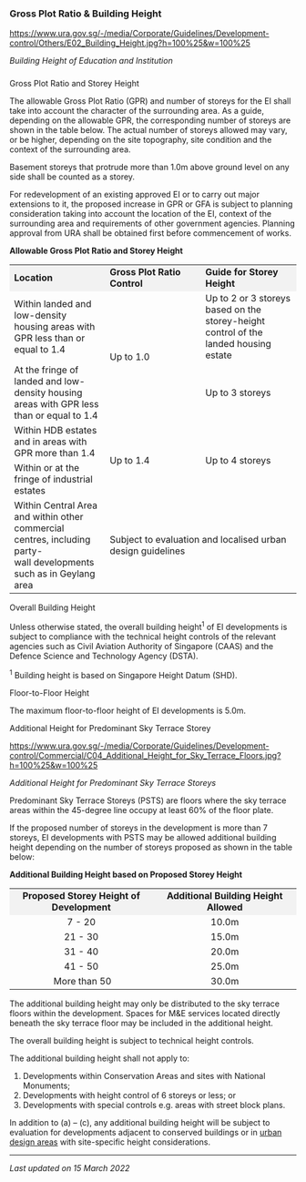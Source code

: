 ### Gross Plot Ratio & Building Height

<https://www.ura.gov.sg/-/media/Corporate/Guidelines/Development-control/Others/E02_Building_Height.jpg?h=100%25&w=100%25>

*Building Height of Education and Institution*

### 

<a href="#Storey-Height" class="collapsible collapsed"
data-toggle="collapse"></a>

Gross Plot Ratio and Storey Height

The allowable Gross Plot Ratio (GPR) and number of storeys for the EI
shall take into account the character of the surrounding area. As a
guide, depending on the allowable GPR, the corresponding number of
storeys are shown in the table below. The actual number of storeys
allowed may vary, or be higher, depending on the site topography, site
condition and the context of the surrounding area. 

Basement storeys that protrude more than 1.0m above ground level on any
side shall be counted as a storey.

For redevelopment of an existing approved EI or to carry out major
extensions to it, the proposed increase in GPR or GFA is subject to
planning consideration taking into account the location of the EI,
context of the surrounding area and requirements of other government
agencies. Planning approval from URA shall be obtained first before
commencement of works.

**Allowable Gross Plot Ratio and Storey Height**

<table>
<colgroup>
<col style="width: 33%" />
<col style="width: 33%" />
<col style="width: 33%" />
</colgroup>
<tbody>
<tr class="odd">
<td
style="width: 33%; background-color: #f2f2f2"><strong>Location</strong></td>
<td style="width: 33%; background-color: #f2f2f2"><strong>Gross Plot
Ratio Control</strong></td>
<td style="width: 33%; background-color: #f2f2f2"><strong>Guide for
Storey Height</strong></td>
</tr>
<tr class="even">
<td>Within landed and low-density housing areas with GPR less than or
equal to 1.4</td>
<td rowspan="2">Up to 1.0<br />
</td>
<td>Up to 2 or 3 storeys based on the storey-height control of the
landed housing estate</td>
</tr>
<tr class="odd">
<td>At the fringe of landed and low-density housing areas with GPR less
than or equal to 1.4</td>
<td>Up to 3 storeys</td>
</tr>
<tr class="even">
<td>Within HDB estates and in areas with GPR more than 1.4</td>
<td rowspan="2">Up to 1.4</td>
<td rowspan="2">Up to 4 storeys</td>
</tr>
<tr class="odd">
<td>Within or at the fringe of industrial estates</td>
</tr>
<tr class="even">
<td>Within Central Area and within other commercial centres, including
party-wall developments such as in Geylang area</td>
<td colspan="2">Subject to evaluation and localised urban design
guidelines</td>
</tr>
</tbody>
</table>

<a href="#Overall-Building-Height" class="collapsible collapsed"
data-toggle="collapse"></a>

Overall Building Height

Unless otherwise stated, the overall building height<sup>1</sup> of EI
developments is subject to compliance with the technical height
controls of the relevant agencies such as Civil Aviation Authority of
Singapore (CAAS) and the Defence Science and Technology Agency (DSTA).

<sup>1</sup> Building height is based on Singapore Height Datum (SHD). 

<a href="#Floor-to-Floor-Height" class="collapsible collapsed"
data-toggle="collapse"></a>

Floor-to-Floor Height

The maximum floor-to-floor height of EI developments is 5.0m.

<a href="#Sky-Terrace" class="collapsible collapsed"
data-toggle="collapse"></a>

Additional Height for Predominant Sky Terrace Storey

<https://www.ura.gov.sg/-/media/Corporate/Guidelines/Development-control/Commercial/C04_Additional_Height_for_Sky_Terrace_Floors.jpg?h=100%25&w=100%25>

*Additional Height for Predominant Sky Terrace Storeys*

Predominant Sky Terrace Storeys (PSTS) are floors where the sky terrace
areas within the 45-degree line occupy at least 60% of the floor plate. 

If the proposed number of storeys in the development is more than 7
storeys, EI developments with PSTS may be allowed additional building
height depending on the number of storeys proposed as shown in the table
below:

**Additional Building Height based on Proposed Storey Height**

<table>
<tbody>
<tr class="odd">
<td
style="text-align: center; vertical-align: middle; background-color: #f2f2f2; width: 50%;"><strong>Proposed
Storey Height of Development</strong></td>
<td
style="text-align: center; vertical-align: middle; background-color: #f2f2f2; width: 50%;"><strong>Additional
Building Height Allowed</strong></td>
</tr>
<tr class="even">
<td style="text-align: center; vertical-align: middle;">7 - 20</td>
<td style="text-align: center; vertical-align: middle;">10.0m</td>
</tr>
<tr class="odd">
<td style="text-align: center; vertical-align: middle;">21 - 30</td>
<td style="text-align: center; vertical-align: middle;">15.0m</td>
</tr>
<tr class="even">
<td style="text-align: center; vertical-align: middle;">31 - 40</td>
<td style="text-align: center; vertical-align: middle;">20.0m</td>
</tr>
<tr class="odd">
<td style="text-align: center; vertical-align: middle;">41 - 50</td>
<td style="text-align: center; vertical-align: middle;">25.0m</td>
</tr>
<tr class="even">
<td style="text-align: center; vertical-align: middle;"> More than
50</td>
<td style="text-align: center; vertical-align: middle;">30.0m</td>
</tr>
</tbody>
</table>

  

The additional building height may only be distributed to the sky
terrace floors within the development. Spaces for M&E services located
directly beneath the sky terrace floor may be included in the additional
height.

The overall building height is subject to technical height controls.

The additional building height shall not apply to:

1.  Developments within Conservation Areas and sites with National
    Monuments;
2.  Developments with height control of 6 storeys or less; or
3.  Developments with special controls e.g. areas with street block
    plans.

In addition to (a) – (c), any additional building height will be subject
to evaluation for developments adjacent to conserved buildings or in
<a href="https://www.ura.gov.sg/Corporate/Guidelines/Urban-Design"
target="_blank">urban design areas</a> with site-specific height
considerations.

------------------------------------------------------------------------

*Last updated on 15 March 2022*
